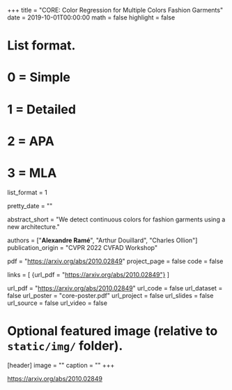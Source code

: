 +++
title = "CORE: Color Regression for Multiple Colors Fashion Garments"
date = 2019-10-01T00:00:00
math = false
highlight = false

# List format.
#   0 = Simple
#   1 = Detailed
#   2 = APA
#   3 = MLA
list_format = 1

pretty_date = ""

abstract_short = "We detect continuous colors for fashion garments using a new architecture."

authors = ["**Alexandre Ramé**", "Arthur Douillard", "Charles Ollion"]
publication_origin = "CVPR 2022 CVFAD Workshop"

pdf = "https://arxiv.org/abs/2010.02849"
project_page = false
code = false

links = [
    {url_pdf = "https://arxiv.org/abs/2010.02849"}
]

url_pdf = "https://arxiv.org/abs/2010.02849"
url_code = false
url_dataset = false
url_poster = "core-poster.pdf"
url_project = false
url_slides = false
url_source = false
url_video = false

# Optional featured image (relative to `static/img/` folder).
[header]
image = ""
caption = ""
+++

https://arxiv.org/abs/2010.02849
